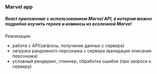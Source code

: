 ### Marvel app

##### React приложение с использованием Marvel API, в котором можно подробно изучить героев и комиксы из вселенной Marvel

Реализация:
* работа с API(запросы, получение данных с сервера)
* загрузка рандомного персонажа с сервера (валидация описания персонажа)
* условный рендеринг, спиннер, обработка ошибок (при запросе к серверу)

 